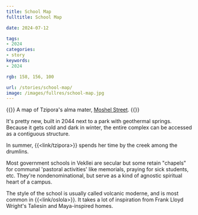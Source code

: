 ```yaml
---
title: School Map
fulltitle: School Map

date: 2024-07-12

tags:
- 2024
categories:
- story
keywords:
- 2024

rgb: 158, 156, 100

url: /stories/school-map/
image: /images/fullres/school-map.jpg
---
```

{{<note caption>}}
A map of Tzipora's alma mater, [Moshel Street](/moshel/).
{{</note>}}

It's pretty new, built in 2044 next to a park with geothermal springs. Because it gets cold and dark in winter, the entire complex can be accessed as a contiguous structure.

In summer, {{<link/tzipora>}} spends her time by the creek among the drumlins.

Most government schools in Vekllei are secular but some retain "chapels" for communal 'pastoral activities' like memorials, praying for sick students, etc. They're nondenominational, but serve as a kind of agnostic spiritual heart of a campus.

The style of the school is usually called volcanic moderne, and is most common in {{<link/oslola>}}. It takes a lot of inspiration from Frank Lloyd Wright's Taliesin and Maya-inspired homes.